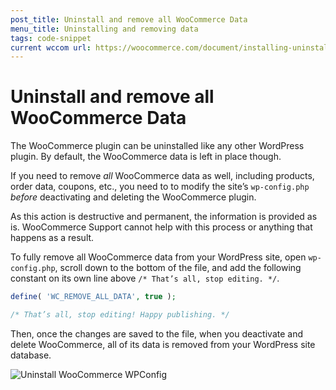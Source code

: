 ```yaml
---
post_title: Uninstall and remove all WooCommerce Data
menu_title: Uninstalling and removing data
tags: code-snippet
current wccom url: https://woocommerce.com/document/installing-uninstalling-woocommerce/#uninstalling-woocommerce
---
```


# Uninstall and remove all WooCommerce Data

The WooCommerce plugin can be uninstalled like any other WordPress plugin. By default, the WooCommerce data is left in place though. 

If you need to remove *all* WooCommerce data as well, including products, order data, coupons, etc., you need to to modify the site’s `wp-config.php` *before* deactivating and deleting the WooCommerce plugin.

As this action is destructive and permanent, the information is provided as is. WooCommerce Support cannot help with this process or anything that happens as a result. 

To fully remove all WooCommerce data from your WordPress site, open `wp-config.php`, scroll down to the bottom of the file, and add the following constant on its own line above `/* That’s all, stop editing. */`.

```php
define( 'WC_REMOVE_ALL_DATA', true );

/* That’s all, stop editing! Happy publishing. */ 
```

Then, once the changes are saved to the file, when you deactivate and delete WooCommerce, all of its data is removed from your WordPress site database.

![Uninstall WooCommerce WPConfig](https://woocommerce.com/wp-content/uploads/2020/03/uninstall_wocommerce_plugin_wpconfig.png)
